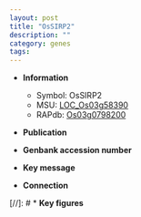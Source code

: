 ```yaml
---
layout: post
title: "OsSIRP2"
description: ""
category: genes
tags: 
---
```


* **Information**  
    + Symbol: OsSIRP2  
    + MSU: [LOC_Os03g58390](http://rice.uga.edu/cgi-bin/ORF_infopage.cgi?orf=LOC_Os03g58390)  
    + RAPdb: [Os03g0798200](http://rapdb.dna.affrc.go.jp/viewer/gbrowse_details/irgsp1?name=Os03g0798200)  

* **Publication**  

* **Genbank accession number**  

* **Key message**  

* **Connection**  

[//]: # * **Key figures**  


